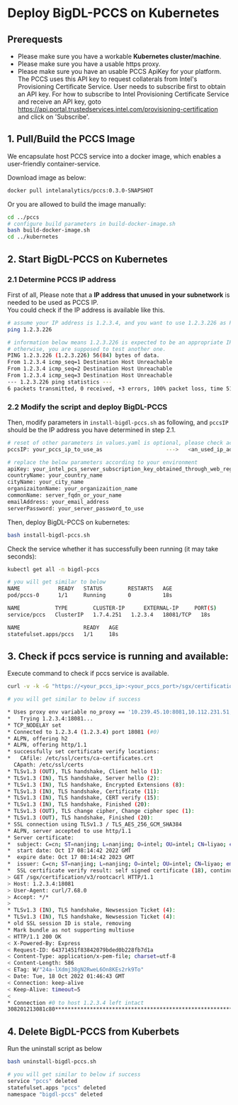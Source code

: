 # Deploy BigDL-PCCS on Kubernetes

## Prerequests

- Please make sure you have a workable **Kubernetes cluster/machine**.
- Please make sure you have a usable https proxy.
- Please make sure you have an usable PCCS ApiKey for your platform. The PCCS uses this API key to request collaterals from Intel's Provisioning Certificate Service. User needs to subscribe first to obtain an API key. For how to subscribe to Intel Provisioning Certificate Service and receive an API key, goto https://api.portal.trustedservices.intel.com/provisioning-certification and click on 'Subscribe'.

## 1. Pull/Build the PCCS Image

We encapsulate host PCCS service into a docker image, which enables a user-friendly container-service.

Download image as below:

```bash
docker pull intelanalytics/pccs:0.3.0-SNAPSHOT
```

Or you are allowed to build the image manually:

```bash
cd ../pccs
# configure build parameters in build-docker-image.sh
bash build-docker-image.sh
cd ../kubernetes
```
## 2. Start BigDL-PCCS on Kubernetes 
### 2.1 Determine PCCS IP address
First of all, Please note that a **IP address that unused in your subnetwork** is needed to be used as PCCS IP. \
You could check if the IP address is available like this.

```bash
# assume your IP address is 1.2.3.4, and you want to use 1.2.3.226 as PCCS IP
ping 1.2.3.226

# information below means 1.2.3.226 is expected to be an appropriate IP addess for PCCS. 
# otherwise, you are supposed to test another one.
PING 1.2.3.226 (1.2.3.226) 56(84) bytes of data.
From 1.2.3.4 icmp_seq=1 Destination Host Unreachable
From 1.2.3.4 icmp_seq=2 Destination Host Unreachable
From 1.2.3.4 icmp_seq=3 Destination Host Unreachable
--- 1.2.3.226 ping statistics ---
6 packets transmitted, 0 received, +3 errors, 100% packet loss, time 5107ms
```

### 2.2 Modify the script and deploy BigDL-PCCS
Then, modify parameters in `install-bigdl-pccs.sh` as following, and `pccsIP` should be the IP address you have determined in step 2.1.
```bash
# reset of other parameters in values.yaml is optional, please check according to your environment
pccsIP: your_pccs_ip_to_use_as                    --->   <an_used_ip_address_in_your_subnetwork_to_assign_to_pccs>

# replace the below parameters according to your environment
apiKey: your_intel_pcs_server_subscription_key_obtained_through_web_registeration
countryName: your_country_name
cityName: your_city_name
organizaitonName: your_organizaition_name
commonName: server_fqdn_or_your_name
emailAddress: your_email_address
serverPassword: your_server_password_to_use 
```
Then, deploy BigDL-PCCS on kubernetes:

```bash
bash install-bigdl-pccs.sh
```
Check the service whether it has successfully been running (it may take seconds):

```bash
kubectl get all -n bigdl-pccs

# you will get similar to below
NAME            READY   STATUS        RESTARTS   AGE
pod/pccs-0      1/1     Running       0          18s

NAME           TYPE        CLUSTER-IP      EXTERNAL-IP     PORT(S)     AGE
service/pccs   ClusterIP   1.7.4.251   1.2.3.4   18081/TCP   18s

NAME                    READY   AGE
statefulset.apps/pccs   1/1     18s

```

## 3. Check if pccs service is running and available:
Execute command to check if pccs service is available.
```bash
curl -v -k -G "https://<your_pccs_ip>:<your_pccs_port>/sgx/certification/v3/rootcacrl"

# you will get similar to below if success

* Uses proxy env variable no_proxy == '10.239.45.10:8081,10.112.231.51,10.239.45.10,172.168.0.205'
*   Trying 1.2.3.4:18081...
* TCP_NODELAY set
* Connected to 1.2.3.4 (1.2.3.4) port 18081 (#0)
* ALPN, offering h2
* ALPN, offering http/1.1
* successfully set certificate verify locations:
*   CAfile: /etc/ssl/certs/ca-certificates.crt
  CApath: /etc/ssl/certs
* TLSv1.3 (OUT), TLS handshake, Client hello (1):
* TLSv1.3 (IN), TLS handshake, Server hello (2):
* TLSv1.3 (IN), TLS handshake, Encrypted Extensions (8):
* TLSv1.3 (IN), TLS handshake, Certificate (11):
* TLSv1.3 (IN), TLS handshake, CERT verify (15):
* TLSv1.3 (IN), TLS handshake, Finished (20):
* TLSv1.3 (OUT), TLS change cipher, Change cipher spec (1):
* TLSv1.3 (OUT), TLS handshake, Finished (20):
* SSL connection using TLSv1.3 / TLS_AES_256_GCM_SHA384
* ALPN, server accepted to use http/1.1
* Server certificate:
*  subject: C=cn; ST=nanjing; L=nanjing; O=intel; OU=intel; CN=liyao; emailAddress=yao3.li@intel.com
*  start date: Oct 17 08:14:42 2022 GMT
*  expire date: Oct 17 08:14:42 2023 GMT
*  issuer: C=cn; ST=nanjing; L=nanjing; O=intel; OU=intel; CN=liyao; emailAddress=yao3.li@intel.com
*  SSL certificate verify result: self signed certificate (18), continuing anyway.
> GET /sgx/certification/v3/rootcacrl HTTP/1.1
> Host: 1.2.3.4:18081
> User-Agent: curl/7.68.0
> Accept: */*
>
* TLSv1.3 (IN), TLS handshake, Newsession Ticket (4):
* TLSv1.3 (IN), TLS handshake, Newsession Ticket (4):
* old SSL session ID is stale, removing
* Mark bundle as not supporting multiuse
< HTTP/1.1 200 OK
< X-Powered-By: Express
< Request-ID: 64371451f83842079bded0b228fb7d1a
< Content-Type: application/x-pem-file; charset=utf-8
< Content-Length: 586
< ETag: W/"24a-lXdmj38gN2RweL6On8KEs2rk9To"
< Date: Tue, 18 Oct 2022 01:46:43 GMT
< Connection: keep-alive
< Keep-Alive: timeout=5
<
* Connection #0 to host 1.2.3.4 left intact
308201213081c80********************************************************************************************************************************************************************************************************************************
```

## 4. Delete BigDL-PCCS from Kuberbets
Run the uninstall script as below
```bash
bash uninstall-bigdl-pccs.sh

# you will get similar to below if success
service "pccs" deleted
statefulset.apps "pccs" deleted
namespace "bigdl-pccs" deleted

``` 

